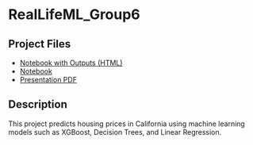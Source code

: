 # RealLifeML_Group6

## Project Files

- [Notebook with Outputs (HTML)](https://RokasSke.github.io/RealLifeML_Group6/ML_project_TiU-7.html)
- [Notebook](ML_project_TiU-7.ipynb)
- [Presentation PDF](Presentation%20ML.pptx.pdf)

## Description
This project predicts housing prices in California using machine learning models such as XGBoost, Decision Trees, and Linear Regression.
